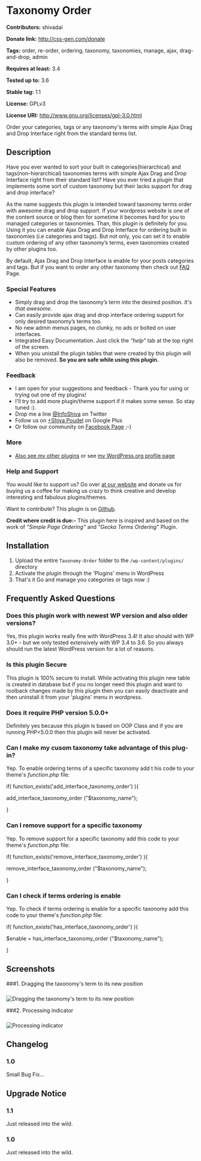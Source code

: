# Taxonomy Order #
**Contributors:** shivadai  
**Donate link:** http://css-gen.com/donate  
**Tags:** order, re-order, ordering, taxonomy, taxonomies, manage, ajax, drag-and-drop, admin  
**Requires at least:** 3.4  
**Tested up to:** 3.6  
**Stable tag:** 1.1  
**License:** GPLv3  
**License URI:** http://www.gnu.org/licenses/gpl-3.0.html  

Order your categories, tags or any taxonomy's terms with simple Ajax Drag and Drop Interface right from the standard terms list.

## Description ##

Have you ever wanted to sort your built in categories(hierarchical) and tags(non-hierarchical) taxonomies terms with simple Ajax Drag and Drop Interface right from their standard list? Have you ever tried a plugin that implements some sort of custom taxonomy but their lacks support for drag and drop interface?

As the name suggests this plugin is intended toward taxonomy terms order with awesome drag and drop support. If your wordpress website is one of the content source or blog then for sometime it becomes hard for you to managed categories or taxonomies. Than, this plugin is definitely for you. Using it you can enable Ajax Drag and Drop Interface for ordering built in taxonomies (i.e categories and tags). But not only, you can set it to enable custom ordering of any other taxonomy’s terms, even taxonomies created by other plugins too.

By default, Ajax Drag and Drop Interface is enable for your posts categories and tags. But if you want to order any other taxonomy then check out [FAQ](http://wordpress.org/plugins/taxonomy-order/faq/) Page.

### Special Features ###
* Simply drag and drop the taxonomy’s term into the desired position. *It's that awesome.*
* Can easily provide ajax drag and drop interface ordering support for only desired taxonomy’s terms too.
* No new admin menus pages, no clunky, no ads or bolted on user interfaces.
* Integrated Easy Documentation. Just click the *“help”* tab at the top right of the screen.
* When you unistall the plugin tables that were created by this plugin will also be removed. **So you are safe while using this plugin.**

### Feedback ###
* I am open for your suggestions and feedback - Thank you for using or trying out one of my plugins!
* I'll try to add more plugin/theme support if it makes some sense. So stay tuned :).
* Drop me a line [@InfoShiva](http://twitter.com/#!/InfoShiva) on Twitter
* Follow us on [+Shiva Poudel](https://plus.google.com/100870524275518259709) on Google Plus
* Or follow our community on [Facebook Page](http://facebook.com/cssgen) ;-)
 
### More ###
* [Also see my other plugins](http://css-gen.com/products/wp-plugins/) or see [my WordPress.org profile page](http://profiles.wordpress.org/users/shivadai/)

### Help and Support ###
You would like to support us? Go over [at our website](http://css-gen.com/donate "Buy us a Coffee") and donate us for buying us a coffee for making us crazy to think creative and develop interesting and fabulous plugins/themes.

Want to contribute? This plugin is on [Github](https://github.com/shivapoudel/Taxonomy-Order).

**Credit where credit is due:-** This plugin here is inspired and based on the work of *"Simple Page Ordering"* and *"Gecka Terms Ordering"* Plugin.

## Installation ##

1. Upload the entire `Taxonomy-Order` folder to the `/wp-content/plugins/` directory
2. Activate the plugin through the 'Plugins' menu in WordPress
3. That's it Go and manage you categories or tags now :)

## Frequently Asked Questions ##

### Does this plugin work with newest WP version and also older versions? ###
Yes, this plugin works really fine with WordPress 3.4!
It also should with WP 3.0+ - but we only tested extensively with WP 3.4 to 3.6. So you always should run the latest WordPress version for a lot of reasons.

### Is this plugin Secure ###
This plugin is 100% secure to install. While activating this plugin new table is created in database but if you no longer need this plugin and want to roolback changes made by this plugin then you can easily deactivate and then uninstall it from your 'plugins' menu in wordpress.

### Does it require PHP version 5.0.0+ ###
Definitely yes because this plugin is based on OOP Class and if you are running PHP<5.0.0 then this plugin will never be activated.

### Can I make my cusom taxonomy take advantage of this plug-in? ###
Yep. To enable ordering terms of a specific taxonomy add t
his code to your theme's *function.php* file:

if( function_exists('add_interface_taxonomy_order') ){

add_interface_taxonomy_order ("$taxonomy_name");

}

### Can I remove support for a specific taxonomy ###
Yep. To remove support for a specific taxonomy add this code to your theme's *function.php* file:

if( function_exists('remove_interface_taxonomy_order') ){

remove_interface_taxonomy_order ("$taxonomy_name");

}

### Can I check if terms ordering is enable ###
Yep. To check if terms ordering is enable for a specific taxonomy add this code to your theme's *function.php* file:

if( function_exists('has_interface_taxonomy_order') ){

$enable = has_interface_taxonomy_order ("$taxonomy_name");

}
## Screenshots ##

###1. Dragging the taxonomy's term to its new position###
![Dragging the taxonomy's term to its new position](http://s.wordpress.org/extend/plugins/taxonomy-order/screenshot-1.png)

###2. Processing indicator###
![Processing indicator](http://s.wordpress.org/extend/plugins/taxonomy-order/screenshot-2.png)


## Changelog ##

### 1.0 ###
Small Bug Fix...

## Upgrade Notice ##

### 1.1 ###
Just released into the wild.

### 1.0 ###
Just released into the wild.